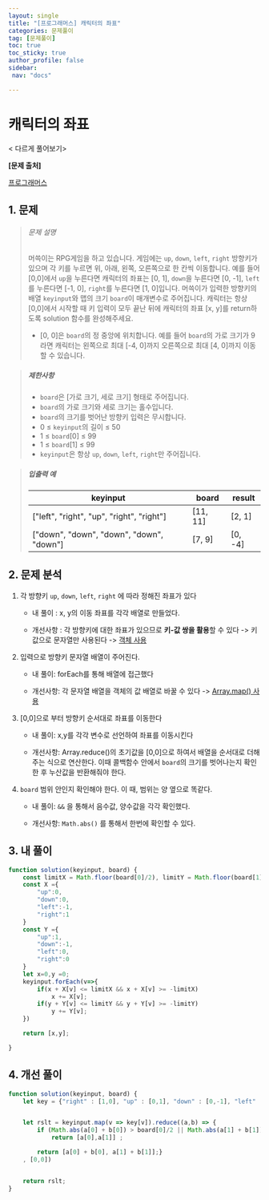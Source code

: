 ```yaml
---
layout: single
title: "[프로그래머스] 캐릭터의 좌표"
categories: 문제풀이
tag: [문제풀이]
toc: true
toc_sticky: true
author_profile: false
sidebar:
 nav: "docs"

---
```


# 캐릭터의 좌표

< 다르게 풀어보기>

**[문제 출처]**

[프로그래머스](https://school.programmers.co.kr/learn/courses/30/lessons/120861)

## 1. 문제

> ###### 문제 설명
> 
> 머쓱이는 RPG게임을 하고 있습니다. 게임에는 `up`, `down`, `left`, `right` 방향키가 있으며 각 키를 누르면 위, 아래, 왼쪽, 오른쪽으로 한 칸씩 이동합니다. 예를 들어 [0,0]에서 `up`을 누른다면 캐릭터의 좌표는 [0, 1], `down`을 누른다면 [0, -1], `left`를 누른다면 [-1, 0], `right`를 누른다면 [1, 0]입니다. 머쓱이가 입력한 방향키의 배열 `keyinput`와 맵의 크기 `board`이 매개변수로 주어집니다. 캐릭터는 항상 [0,0]에서 시작할 때 키 입력이 모두 끝난 뒤에 캐릭터의 좌표 [x, y]를 return하도록 solution 함수를 완성해주세요.
> 
> - [0, 0]은 `board`의 정 중앙에 위치합니다. 예를 들어 `board`의 가로 크기가 9라면 캐릭터는 왼쪽으로 최대 [-4, 0]까지 오른쪽으로 최대 [4, 0]까지 이동할 수 있습니다.

> ##### 제한사항
> 
> - `board`은 [가로 크기, 세로 크기] 형태로 주어집니다.
> - `board`의 가로 크기와 세로 크기는 홀수입니다.
> - `board`의 크기를 벗어난 방향키 입력은 무시합니다.
> - 0 ≤ `keyinput`의 길이 ≤ 50
> - 1 ≤ `board`[0] ≤ 99
> - 1 ≤ `board`[1] ≤ 99
> - `keyinput`은 항상 `up`, `down`, `left`, `right`만 주어집니다.

> ##### 입출력 예
> 
> | keyinput                                  | board    | result  |
> | ----------------------------------------- | -------- | ------- |
> | ["left", "right", "up", "right", "right"] | [11, 11] | [2, 1]  |
> | ["down", "down", "down", "down", "down"]  | [7, 9]   | [0, -4] |

## 2. 문제 분석

1. 각 방향키 `up`, `down`, `left`, `right` 에 따라 정해진 좌표가 있다 
   
   - 내 풀이 : x, y의 이동 좌표를 각각 배열로 만들었다.
   
   - 개선사항 : 각 방향키에 대한 좌표가 있으므로 **키-값 쌍을 활용**할 수 있다 -> 키 값으로 문자열만 사용된다 -> <u>객체 사용</u>

2. 입력으로 방향키 문자열 배열이 주어진다.
   
   - 내 풀이: forEach를 통해 배열에 접근했다
   
   - 개선사항: 각 문자열 배열을 객체의 값 배열로 바꿀 수 있다 -> <u>Array.map() 사용</u>

3. [0,0]으로 부터 방향키 순서대로 좌표를 이동한다
   
   - 내 풀이: x,y를 각각 변수로 선언하여 좌표를 이동시킨다
   
   - 개선사항: Array.reduce()의 초기값을 [0,0]으로 하여서 배열을 순서대로 더해주는 식으로 연산한다. 이때 콜백함수 안에서 `board`의 크기를 벗어나는지 확인한 후 누산값을 반환해줘야 한다.

4. `board` 범위 안인지 확인해야 한다. 이 때, 범위는 양 옆으로 똑같다.
   
   - 내 풀이: `&&` 을 통해서 음수값, 양수값을 각각 확인했다.
   
   - 개선사항: `Math.abs()` 를 통해서 한번에 확인할 수 있다. 

## 3. 내 풀이

```js
function solution(keyinput, board) {
    const limitX = Math.floor(board[0]/2), limitY = Math.floor(board[1]/2);
    const X ={
        "up":0,
        "down":0,
        "left":-1,
        "right":1
    }
    const Y ={
        "up":1,
        "down":-1,
        "left":0,
        "right":0
    }
    let x=0,y =0;
    keyinput.forEach(v=>{
        if(x + X[v] <= limitX && x + X[v] >= -limitX)
            x += X[v];
        if(y + Y[v] <= limitY && y + Y[v] >= -limitY)
            y += Y[v];
    })

    return [x,y];

}
```

## 4. 개선 풀이

```js
function solution(keyinput, board) {
    let key = {"right" : [1,0], "up" : [0,1], "down" : [0,-1], "left" : [-1,0]};


    let rslt = keyinput.map(v => key[v]).reduce((a,b) => { 
        if (Math.abs(a[0] + b[0]) > board[0]/2 || Math.abs(a[1] + b[1]) > board[1]/2) 
            return [a[0],a[1]] ; 

        return [a[0] + b[0], a[1] + b[1]];}
    , [0,0])


    return rslt;
}
```
